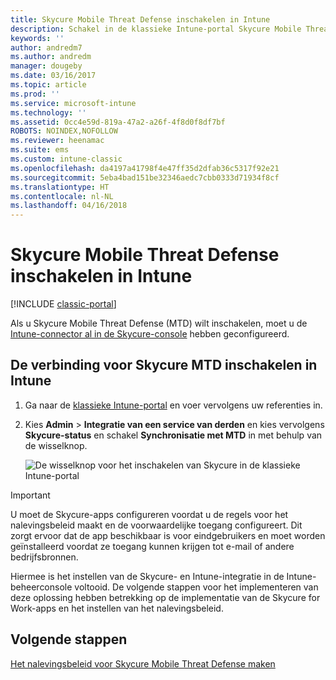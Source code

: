```yaml
---
title: Skycure Mobile Threat Defense inschakelen in Intune
description: Schakel in de klassieke Intune-portal Skycure Mobile Threat Defense in.
keywords: ''
author: andredm7
ms.author: andredm
manager: dougeby
ms.date: 03/16/2017
ms.topic: article
ms.prod: ''
ms.service: microsoft-intune
ms.technology: ''
ms.assetid: 0cc4e59d-819a-47a2-a26f-4f8d0f8df7bf
ROBOTS: NOINDEX,NOFOLLOW
ms.reviewer: heenamac
ms.suite: ems
ms.custom: intune-classic
ms.openlocfilehash: da4197a41798f4e47ff35d2dfab36c5317f92e21
ms.sourcegitcommit: 5eba4bad151be32346aedc7cbb0333d71934f8cf
ms.translationtype: HT
ms.contentlocale: nl-NL
ms.lasthandoff: 04/16/2018
---
```

# <a name="enable-skycure-mobile-threat-defense-in-intune"></a>Skycure Mobile Threat Defense inschakelen in Intune

[!INCLUDE [classic-portal](../includes/classic-portal.md)]

Als u Skycure Mobile Threat Defense (MTD) wilt inschakelen, moet u de [Intune-connector al in de Skycure-console](/intune-classic/deploy-use/setup-the-skycure-integration-with-Intune) hebben geconfigureerd.

## <a name="to-enable-the-skycure-mtd-connection-in-intune"></a>De verbinding voor Skycure MTD inschakelen in Intune

1.  Ga naar de [klassieke Intune-portal](https://manage.microsoft.com/) en voer vervolgens uw referenties in.

2.  Kies **Admin** &gt; **Integratie van een service van derden** en kies vervolgens **Skycure-status** en schakel **Synchronisatie met MTD** in met behulp van de wisselknop.

    ![De wisselknop voor het inschakelen van Skycure in de klassieke Intune-portal](../media/mtp/enable-skycure-1.png)

> [!IMPORTANT] 
> U moet de Skycure-apps configureren voordat u de regels voor het nalevingsbeleid maakt en de voorwaardelijke toegang configureert. Dit zorgt ervoor dat de app beschikbaar is voor eindgebruikers en moet worden geïnstalleerd voordat ze toegang kunnen krijgen tot e-mail of andere bedrijfsbronnen.

Hiermee is het instellen van de Skycure- en Intune-integratie in de Intune-beheerconsole voltooid. De volgende stappen voor het implementeren van deze oplossing hebben betrekking op de implementatie van de Skycure for Work-apps en het instellen van het nalevingsbeleid.

## <a name="next-steps"></a>Volgende stappen

[Het nalevingsbeleid voor Skycure Mobile Threat Defense maken](/intune-classic/deploy-use/create-skycure-mobile-threat-defense-compliance-policy)
